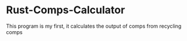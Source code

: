 # Rust-Comps-Calculator
This program is my first, it calculates the output of comps from recycling comps
